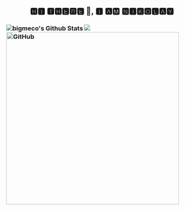 <h2 align='center'>🅷🅸 🆃🅷🅴🆁🅴 👋, 🅸 🅰🅼 🅽🅸🅺🅾🅻🅰🆈</h2>
 <h3 align='left'>
    
  <img align="left" alt="bigmeco's Github Stats" src="https://github-readme-stats.vercel.app/api?username=bigmeco&show_icons=true&include_all_commits=true&count_private=true&text_color=30a14e&&title_color=216e39&icon_color=40c463&hide_border=true" />

 <img align="left" src="https://github-readme-stats.anuraghazra1.vercel.app/api/top-langs/?username=bigmeco&layout=compact&card_width=445&hide=JavaScript,HTML&text_color=216e39&&title_color=216e39&hide_border=true" />
 
[<img align="left" alt="GitHub" width="455px" src="https://sun9-38.userapi.com/k_MVo06KTzd8f92CE18sHN_0rKktCx650n9GLQ/9-AebQStv38.jpg" />][website]


[website]: https://ru.stackoverflow.com/users/247272/bigmeco
